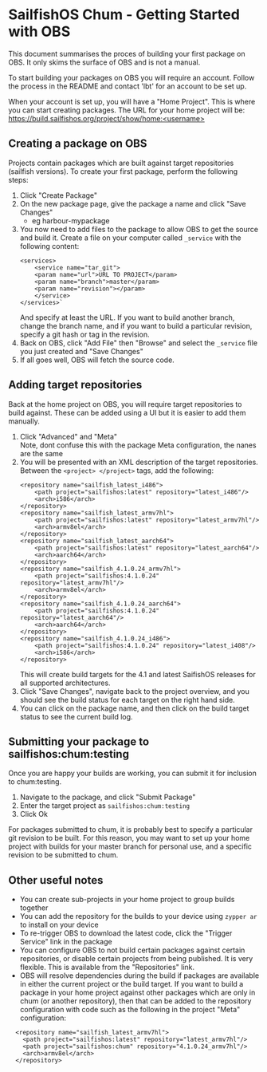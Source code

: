 # SailfishOS Chum - Getting Started with OBS

This document summarises the proces of building your first package on 
OBS.  It only skims the surface of OBS and is not a manual.

To start building your packages on OBS you will require an account.
Follow the process in the README and contact 'lbt' for an account to 
be set up.

When your account is set up, you will have a "Home Project".  This is where
you can start creating packages.  The URL for your home project will be:
https://build.sailfishos.org/project/show/home:<username>

## Creating a package on OBS

Projects contain packages which are built against target repositories
(sailfish versions).  To create your first package, perform the following
steps:

1. Click "Create Package"
2. On the new package page, give the package a name and click "Save Changes"
   * eg harbour-mypackage
3. You now need to add files to the package to allow OBS to get the source and
build it.  Create a file on your computer called `_service` with the following content:
    ```
    <services>
        <service name="tar_git">
        <param name="url">URL TO PROJECT</param>
        <param name="branch">master</param>
        <param name="revision"></param>
        </service>
    </services>`
    ```
   And specify at least the URL.  If you want to build another branch, change the 
   branch name, and if you want to build a particular revision, specify a git hash
   or tag in the revision.
4. Back on OBS, click "Add File" then "Browse" and select the `_service` file you
   just created and "Save Changes"
5. If all goes well, OBS will fetch the source code.

## Adding target repositories

Back at the home project on OBS, you will require target repositories to build against.
These can be added using a UI but it is easier to add them manually.

1. Click "Advanced" and "Meta"<br>
   Note, dont confuse this with the package Meta configuration, the nanes are the same
2. You will be presented with an XML description of the target repositories.  Between
   the ```<project> </project>``` tags, add the following:
    ```
    <repository name="sailfish_latest_i486">
        <path project="sailfishos:latest" repository="latest_i486"/>
        <arch>i586</arch>
    </repository>
    <repository name="sailfish_latest_armv7hl">
        <path project="sailfishos:latest" repository="latest_armv7hl"/>
        <arch>armv8el</arch>
    </repository>
    <repository name="sailfish_latest_aarch64">
        <path project="sailfishos:latest" repository="latest_aarch64"/>
        <arch>aarch64</arch>
    </repository>
    <repository name="sailfish_4.1.0.24_armv7hl">
        <path project="sailfishos:4.1.0.24" repository="latest_armv7hl"/>
        <arch>armv8el</arch>
    </repository>
    <repository name="sailfish_4.1.0.24_aarch64">
        <path project="sailfishos:4.1.0.24" repository="latest_aarch64"/>
        <arch>aarch64</arch>
    </repository>
    <repository name="sailfish_4.1.0.24_i486">
        <path project="sailfishos:4.1.0.24" repository="latest_i408"/>
        <arch>i586</arch>
    </repository>
    ```
   This will create build targets for the 4.1 and latest SaifishOS releases for
   all supported architectures.
3. Click "Save Changes", navigate back to the project overview, and you should see
   the build status for each target on the right hand side.
4. You can click on the package name, and then click on the build target status to
   see the current build log.
  
## Submitting your package to sailfishos:chum:testing

Once you are happy your builds are working, you can submit it for inclusion to chum:testing.

1. Navigate to the package, and click "Submit Package"
2. Enter the target project as `sailfishos:chum:testing`
3. Click Ok

For packages submitted to chum, it is probably best to specify a particular git revision to be built.
For this reason, you may want to set up your home project with builds for your master
branch for personal use, and a specific revision to be submitted to chum.

## Other useful notes

* You can create sub-projects in your home project to group builds together
* You can add the repository for the builds to your device using `zypper ar` to install
  on your device
* To re-trigger OBS to download the latest code, click the "Trigger Service" link in the package
* You can configure OBS to not build certain packages against certain repositories, or disable
  certain projects from being published.  It is very flexible.  This is available from the "Repositories"
  link.
* OBS will resolve dependencies during the build if packages are available in either the current project or 
  the build target.  If you want to build a package in your home project against other packages which are only
  in chum (or another repository), then that can be added to the repository configuration with code such 
  as the following in the project "Meta" configuration:
```
  <repository name="sailfish_latest_armv7hl">
    <path project="sailfishos:latest" repository="latest_armv7hl"/>
    <path project="sailfishos:chum" repository="4.1.0.24_armv7hl"/>
    <arch>armv8el</arch>
  </repository>
```
